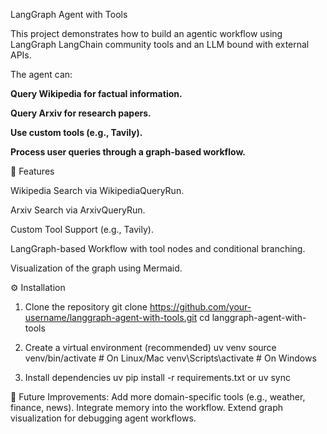 LangGraph Agent with Tools

This project demonstrates how to build an agentic workflow using LangGraph LangChain community tools and an LLM bound with external APIs.

The agent can:

  **Query Wikipedia for factual information.**

  **Query Arxiv for research papers.**

  **Use custom tools (e.g., Tavily).**

  **Process user queries through a graph-based workflow.**

🚀 Features

  Wikipedia Search via WikipediaQueryRun.

  Arxiv Search via ArxivQueryRun.

  Custom Tool Support (e.g., Tavily).

  LangGraph-based Workflow with tool nodes and conditional branching.

  Visualization of the graph using Mermaid.


⚙️ Installation

  1. Clone the repository
     git clone https://github.com/your-username/langgraph-agent-with-tools.git
     cd langgraph-agent-with-tools


  2. Create a virtual environment (recommended)
     uv venv
     source venv/bin/activate   # On Linux/Mac
     venv\Scripts\activate      # On Windows
     
  3. Install dependencies
     uv pip install -r requirements.txt
     or uv sync
     
🔮 Future Improvements:
      Add more domain-specific tools (e.g., weather, finance, news).
      Integrate memory into the workflow.
      Extend graph visualization for debugging agent workflows.

